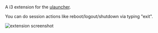 A i3 extension for the [ulauncher](https://ulauncher.io/).

You can do session actions like reboot/logout/shutdown via typing "exit".

![extension screenshot](http://i.imgur.com/RaDpOSx.png)
